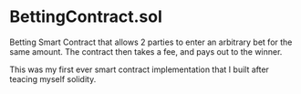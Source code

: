 # BettingContract.sol
Betting Smart Contract that allows 2 parties to enter an arbitrary bet for the same amount. The contract then takes a fee, and pays out to the winner. 

This was my first ever smart contract implementation that I built after teacing myself solidity.
